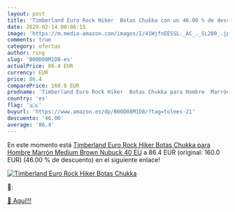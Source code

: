 ```yaml
---
layout: post
title: 'Timberland Euro Rock Hiker  Botas Chukka con un 46.00 % de descuento'
date: 2020-02-14 00:06:15
image: 'https://m.media-amazon.com/images/I/41WjfnEESSL._AC_._SL200_.jpg'
comments: true
category: ofertas
author: ring
slug: 'B00D08M1D8-es'
actualPrice: 86.4 EUR
currency: EUR
price: 86.4
comparePrice: 160.0 EUR
prodname: 'Timberland Euro Rock Hiker  Botas Chukka para Hombre  Marrón  Medium Brown Nubuck   40 EU'
country: 'es'
flag: '🇪🇸'
buyurl: 'https://www.amazon.es/dp/B00D08M1D8/?tag=tolees-21'
descuento: '46.00'
average: '86.4'
---
```


En este momento está [Timberland Euro Rock Hiker  Botas Chukka para Hombre  Marrón  Medium Brown Nubuck   40 EU](https://www.amazon.es/dp/B00D08M1D8/?tag=tolees-21) a 86.4 EUR (original: 160.0 EUR) (46.00 %  de descuento) en el siguiente enlace!

[![Timberland Euro Rock Hiker  Botas Chukka](https://m.media-amazon.com/images/I/41WjfnEESSL._AC_._SL200_.jpg)](https://www.amazon.es/dp/B00D08M1D8/?tag=tolees-21)

🔎:


[🛒 Aquí!!!](https://www.amazon.es/dp/B00D08M1D8/?tag=tolees-21)
